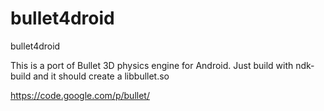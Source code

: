 bullet4droid
============

bullet4droid


This is a port of Bullet 3D physics engine for Android. Just build with ndk-build and it should create a libbullet.so


https://code.google.com/p/bullet/

